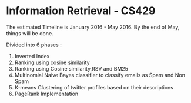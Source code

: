 # Information Retrieval - CS429

The estimated Timeline is January 2016 - May 2016. By the end of May, things will be done.  
  
Divided into 6 phases :   
1. Inverted Index  
2. Ranking using cosine similarity   
3. Ranking using Cosine similarity,RSV and BM25  
4. Multinomial Naive Bayes classifier to classify emails as Spam and Non Spam  
5. K-means Clustering of twitter profiles based on their descriptions  
6. PageRank Implementation  
